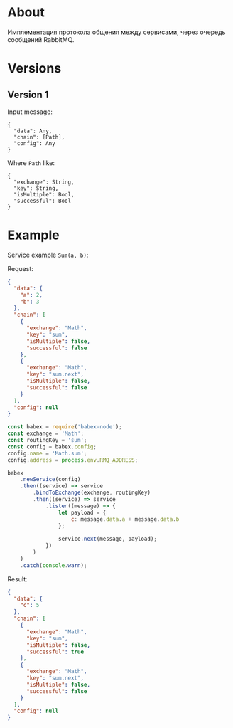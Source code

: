 # About

Имплементация протокола общения между сервисами, через очередь сообщений RabbitMQ.

# Versions

## Version 1

Input message:
```
{
  "data": Any,
  "chain": [Path],
  "config": Any
}
```

Where `Path` like:
```
{
  "exchange": String,
  "key": String,
  "isMultiple": Bool,
  "successful": Bool
}
```

# Example

Service example `Sum(a, b)`:

Request:
```json
{
  "data": {
    "a": 2, 
    "b": 3
  },
  "chain": [
    {
      "exchange": "Math",
      "key": "sum",
      "isMultiple": false,
      "successful": false
    },
    {
      "exchange": "Math",
      "key": "sum.next",
      "isMultiple": false,
      "successful": false
    }
  ],
  "config": null
}
```

```js
const babex = require('babex-node');
const exchange = 'Math';
const routingKey = 'sum';
const config = babex.config;
config.name = 'Math.sum';
config.address = process.env.RMQ_ADDRESS;

babex
    .newService(config)
    .then((service) => service
        .bindToExchange(exchange, routingKey)
        .then((service) => service
            .listen((message) => {
                let payload = {
                    c: message.data.a + message.data.b
                };
                
                service.next(message, payload);
            })
        )
    )
    .catch(console.warn);
```

Result:
```json
{
  "data": {
    "c": 5
  },
  "chain": [
    {
      "exchange": "Math",
      "key": "sum",
      "isMultiple": false,
      "successful": true
    },
    {
      "exchange": "Math",
      "key": "sum.next",
      "isMultiple": false,
      "successful": false
    }
  ],
  "config": null
}
```

